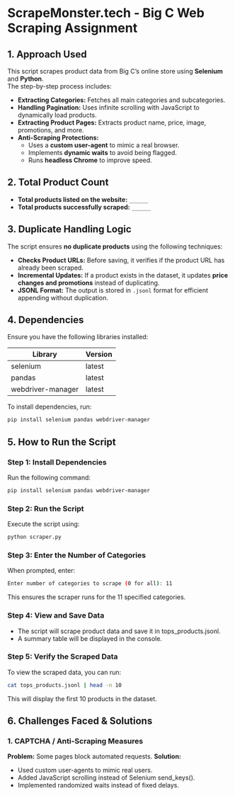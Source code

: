 # ScrapeMonster.tech - Big C Web Scraping Assignment

## 1. Approach Used
This script scrapes product data from Big C’s online store using **Selenium** and **Python**.  
The step-by-step process includes:
- **Extracting Categories:** Fetches all main categories and subcategories.
- **Handling Pagination:** Uses infinite scrolling with JavaScript to dynamically load products.
- **Extracting Product Pages:** Extracts product name, price, image, promotions, and more.
- **Anti-Scraping Protections:**  
  - Uses a **custom user-agent** to mimic a real browser.  
  - Implements **dynamic waits** to avoid being flagged.  
  - Runs **headless Chrome** to improve speed.

## 2. Total Product Count
- **Total products listed on the website:** `______`
- **Total products successfully scraped:** `______`

## 3. Duplicate Handling Logic
The script ensures **no duplicate products** using the following techniques:
- **Checks Product URLs:** Before saving, it verifies if the product URL has already been scraped.
- **Incremental Updates:** If a product exists in the dataset, it updates **price changes and promotions** instead of duplicating.
- **JSONL Format:** The output is stored in `.jsonl` format for efficient appending without duplication.

## 4. Dependencies
Ensure you have the following libraries installed:

| Library           | Version |
|------------------|---------|
| selenium        | latest  |
| pandas         | latest  |
| webdriver-manager | latest  |

To install dependencies, run:
```sh
pip install selenium pandas webdriver-manager
```

## 5. How to Run the Script
### Step 1: Install Dependencies
Run the following command:
```sh
pip install selenium pandas webdriver-manager
```
### Step 2: Run the Script
Execute the script using:
```sh
python scraper.py
```
### Step 3: Enter the Number of Categories
When prompted, enter:
```sh
Enter number of categories to scrape (0 for all): 11
```
This ensures the scraper runs for the 11 specified categories.
### Step 4: View and Save Data
- The script will scrape product data and save it in tops_products.jsonl.
- A summary table will be displayed in the console.
### Step 5: Verify the Scraped Data
To view the scraped data, you can run:
```sh
cat tops_products.jsonl | head -n 10
```
This will display the first 10 products in the dataset.

## 6. Challenges Faced & Solutions
### 1. CAPTCHA / Anti-Scraping Measures
**Problem:** Some pages block automated requests.
**Solution:**
- Used custom user-agents to mimic real users.
- Added JavaScript scrolling instead of Selenium send_keys().
- Implemented randomized waits instead of fixed delays.
